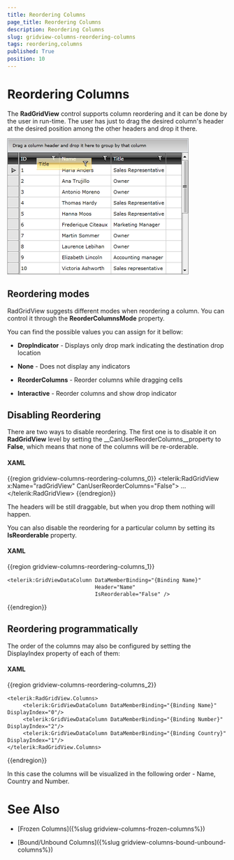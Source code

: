 ```yaml
---
title: Reordering Columns
page_title: Reordering Columns
description: Reordering Columns
slug: gridview-columns-reordering-columns
tags: reordering,columns
published: True
position: 10
---
```


# Reordering Columns

The __RadGridView__ control supports column reordering and it can be done by the user in run-time. The user has just to drag the desired column's header at the desired position among the other headers and drop it there.

![](images/RadGridView_ReorderingColumns_1.png)

## Reordering modes 

RadGridView suggests different modes when reordering a column. You can control it through the __ReorderColumnsMode__ property.
        

You can find the possible values you can assign for it bellow:
        

* __DropIndicator__ - Displays only drop mark indicating the destination drop location
            

* __None__ - Does not display any indicators
            

* __ReorderColumns__ - Reorder columns while dragging cells
            

* __Interactive__ - Reorder columns and show drop indicator
            

## Disabling Reordering

There are two ways to disable reordering. The first one is to disable it on __RadGridView__ level by setting the __CanUserReorderColumns__property to __False__, which means that none of the columns will be re-orderable.

#### __XAML__

{{region gridview-columns-reordering-columns_0}}
	<telerik:RadGridView x:Name="radGridView"
	                     CanUserReorderColumns="False">
	    ...
	</telerik:RadGridView>
{{endregion}}

The headers will be still draggable, but when you drop them nothing will happen.

You can also disable the reordering for a particular column by setting its __IsReorderable__ property.

#### __XAML__

{{region gridview-columns-reordering-columns_1}}

	<telerik:GridViewDataColumn DataMemberBinding="{Binding Name}"
                                Header="Name"
                                IsReorderable="False" />
{{endregion}}

## Reordering programmatically 

The order of the columns may also be configured by setting the DisplayIndex property of each of them:

#### __XAML__

{{region gridview-columns-reordering-columns_2}}

	<telerik:RadGridView.Columns>
	     <telerik:GridViewDataColumn DataMemberBinding="{Binding Name}" DisplayIndex="0"/>
	     <telerik:GridViewDataColumn DataMemberBinding="{Binding Number}" DisplayIndex="2"/>
	     <telerik:GridViewDataColumn DataMemberBinding="{Binding Country}" DisplayIndex="1"/>
	</telerik:RadGridView.Columns>
{{endregion}}

In this case the columns will be visualized in the following order - Name, Country and Number.

# See Also

 * [Frozen Columns]({%slug gridview-columns-frozen-columns%})

 * [Bound/Unbound Columns]({%slug gridview-columns-bound-unbound-columns%})
